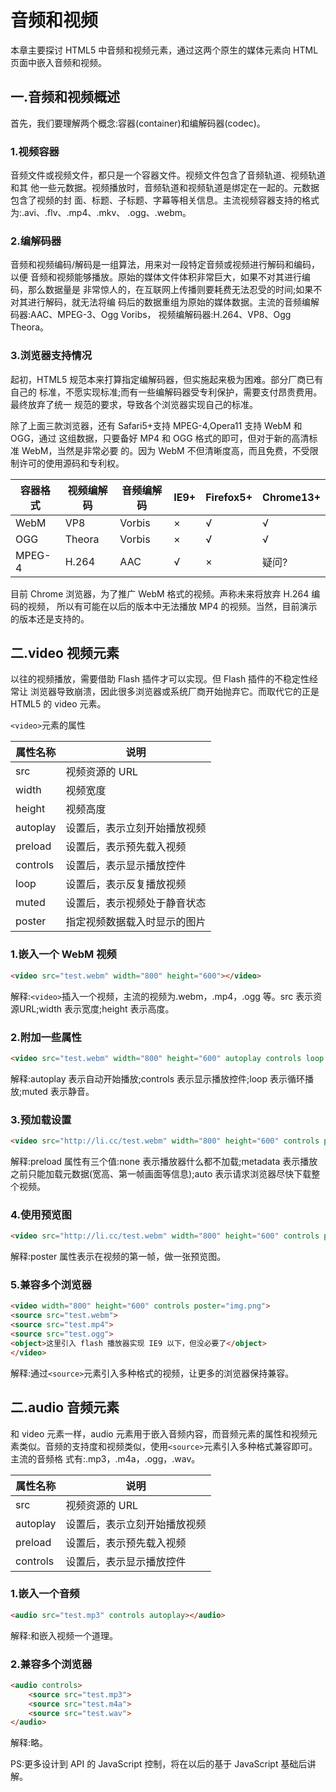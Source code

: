 # 音频和视频

本章主要探讨 HTML5 中音频和视频元素，通过这两个原生的媒体元素向 HTML 页面中嵌入音频和视频。

## 一.音频和视频概述

首先，我们要理解两个概念:容器(container)和编解码器(codec)。

### 1.视频容器

音频文件或视频文件，都只是一个容器文件。视频文件包含了音频轨道、视频轨道和其 他一些元数据。视频播放时，音频轨道和视频轨道是绑定在一起的。元数据包含了视频的封 面、标题、子标题、字幕等相关信息。主流视频容器支持的格式为:.avi、.flv、.mp4、.mkv、 .ogg、.webm。

### 2.编解码器

音频和视频编码/解码是一组算法，用来对一段特定音频或视频进行解码和编码，以便 音频和视频能够播放。原始的媒体文件体积非常巨大，如果不对其进行编码，那么数据量是 非常惊人的，在互联网上传播则要耗费无法忍受的时间;如果不对其进行解码，就无法将编 码后的数据重组为原始的媒体数据。主流的音频编解码器:AAC、MPEG-3、Ogg Voribs， 视频编解码器:H.264、VP8、Ogg Theora。

### 3.浏览器支持情况

起初，HTML5 规范本来打算指定编解码器，但实施起来极为困难。部分厂商已有自己的 标准，不愿实现标准;而有一些编解码器受专利保护，需要支付昂贵费用。最终放弃了统一 规范的要求，导致各个浏览器实现自己的标准。

除了上面三款浏览器，还有 Safari5+支持 MPEG-4,Opera11 支持 WebM 和 OGG，通过 这组数据，只要备好 MP4 和 OGG 格式的即可，但对于新的高清标准 WebM，当然是非常必要 的。因为 WebM 不但清晰度高，而且免费，不受限制许可的使用源码和专利权。

| 容器格式 | 视频编解码 | 音频编解码 | IE9+ | Firefox5+ | Chrome13+ |
| ---- | ---- | ---- | ---- | ---- | ---- |
| WebM | VP8 | Vorbis | × | √ | √ |
| OGG | Theora | Vorbis | × | √ | √ |
| MPEG-4 | H.264 | AAC | √ | × | 疑问? |

目前 Chrome 浏览器，为了推广 WebM 格式的视频。声称未来将放弃 H.264 编码的视频， 所以有可能在以后的版本中无法播放 MP4 的视频。当然，目前演示的版本还是支持的。

## 二.video 视频元素

以往的视频播放，需要借助 Flash 插件才可以实现。但 Flash 插件的不稳定性经常让
浏览器导致崩溃，因此很多浏览器或系统厂商开始抛弃它。而取代它的正是 HTML5 的 video 元素。

`<video>`元素的属性

| 属性名称 | 说明 |
| ---- | ---- |
| src | 视频资源的 URL |
| width | 视频宽度 |
| height | 视频高度 |
| autoplay | 设置后，表示立刻开始播放视频 |
| preload | 设置后，表示预先载入视频 |
| controls | 设置后，表示显示播放控件 |
| loop | 设置后，表示反复播放视频 |
| muted | 设置后，表示视频处于静音状态 |
| poster | 指定视频数据载入时显示的图片 |

### 1.嵌入一个 WebM 视频

```html
<video src="test.webm" width="800" height="600"></video>
```

解释:`<video>`插入一个视频，主流的视频为.webm，.mp4，.ogg 等。src 表示资源URL;width 表示宽度;height 表示高度。

### 2.附加一些属性

```html
<video src="test.webm" width="800" height="600" autoplay controls loop muted></video>
```

解释:autoplay 表示自动开始播放;controls 表示显示播放控件;loop 表示循环播 放;muted 表示静音。

### 3.预加载设置

```html
<video src="http://li.cc/test.webm" width="800" height="600" controls preload="none"></video>
```

解释:preload 属性有三个值:none 表示播放器什么都不加载;metadata 表示播放 之前只能加载元数据(宽高、第一帧画面等信息);auto 表示请求浏览器尽快下载整个视频。

### 4.使用预览图

```html
<video src="http://li.cc/test.webm" width="800" height="600" controls poster="img.png"></video>
```

解释:poster 属性表示在视频的第一帧，做一张预览图。

### 5.兼容多个浏览器

```html
<video width="800" height="600" controls poster="img.png">
<source src="test.webm">
<source src="test.mp4">
<source src="test.ogg">
<object>这里引入 flash 播放器实现 IE9 以下，但没必要了</object>
</video>
```

解释:通过`<source>`元素引入多种格式的视频，让更多的浏览器保持兼容。

## 二.audio 音频元素

和 video 元素一样，audio 元素用于嵌入音频内容，而音频元素的属性和视频元素类似。音频的支持度和视频类似，使用`<source>`元素引入多种格式兼容即可。主流的音频格 式有:.mp3，.m4a，.ogg，.wav。

| 属性名称 | 说明 |
| ---- | ---- |
| src | 视频资源的 URL |
| autoplay | 设置后，表示立刻开始播放视频 |
| preload | 设置后，表示预先载入视频 |
| controls | 设置后，表示显示播放控件 |

### 1.嵌入一个音频

```html
<audio src="test.mp3" controls autoplay></audio>
```

解释:和嵌入视频一个道理。

### 2.兼容多个浏览器

```html
<audio controls>
    <source src="test.mp3">
    <source src="test.m4a">
    <source src="test.wav">
</audio>
```

解释:略。

PS:更多设计到 API 的 JavaScript 控制，将在以后的基于 JavaScript 基础后讲解。

